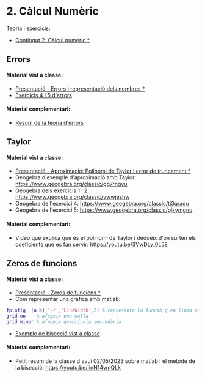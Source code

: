 # 2. Càlcul Numèric

Teoria i exercicis:

* [Contingut 2. Càlcul numèric *](https://atenea.upc.edu/pluginfile.php/5346101/mod_resource/content/8/Problemes_Contingut_2_FOMA.pdf)

## Errors

#### Material vist a classe:

* [Presentació - Errors i representació dels nombres *](https://atenea.upc.edu/pluginfile.php/5345120/mod_folder/content/0/M%C3%B2dul%201%20Errors%20i%20representaci%C3%B3%20dels%20nombre.pdf?forcedownload=1)
* [Exercicis 4 i 5 d'errors](./annexos/exercicis_4_i_5.jpg)

#### Material complementari:

* [Resum de la teoria d'errors](./annexos/resum_errors.jpg)

## Taylor

#### Material vist a classe:

* [Presentació - Aproximació: Polinomi de Taylor i error de truncament *](https://atenea.upc.edu/pluginfile.php/5345120/mod_folder/content/0/M%C3%B2dul%202%20Aproximaci%C3%B3%20Polinomi%20de%20Taylor.pdf?forcedownload=1)
* Geogebra d'exemple d'aproximació amb Taylor: https://www.geogebra.org/classic/gq7rnqyu
* Geogebra dels exercicis 1 i 2: https://www.geogebra.org/classic/vwwjeshw
* Geogebra de l'exercici 4: https://www.geogebra.org/classic/tj3qradu
* Geogebra de l'exercici 5: https://www.geogebra.org/classic/pjkymgnu

#### Material complementari:

* Vídeo que explica que és el polinomi de Taylor i dedueix d'on surten els coeficients que es fan servir: https://youtu.be/3VwDLy_0L5E

## Zeros de funcions

#### Material vist a classe:

* [Presentació - Zeros de funcions *](https://atenea.upc.edu/pluginfile.php/5345120/mod_folder/content/0/M%C3%B2dul%203%20Apunts%20zeros.pdf?forcedownload=1)
* Com representar una gràfica amb matlab:
```matlab
fplot(g, [a b],'-r','LineWidth',2) % representa la funció g en linia vermella i amplada 2
grid on    % afegeix una malla
grid minor % afegeix quadrícula secundària
```
* [Exemple de bisecció vist a classe](./annexos/exemple_biseccio.m)

#### Material complementari:

* Petit resum de la classe d'avui 02/05/2023 sobre matlab i el mètode de la bisecció: https://youtu.be/IinN14vmQLk